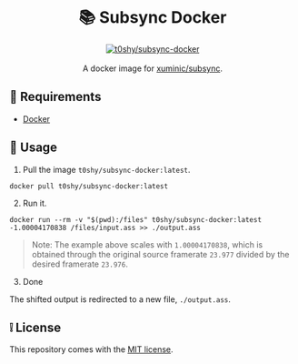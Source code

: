<h1 align="center"> 📚 Subsync  Docker </h1>

<div align="center">
    <a href="https://hub.docker.com/r/t0shy/subsync-docker"><img src="https://img.shields.io/badge/Docker%20Hub-t0shy%2Fsubsync--docker-blue" alt="t0shy/subsync-docker" /></a>
    <br /><br />
    A docker image for <a href="https://github.com/xuminic/subsync">xuminic/subsync</a>.
</div>

## 🧰 Requirements

* [Docker](https://docs.doctker.com/get-docker/)

## 🐋 Usage

1. Pull the image `t0shy/subsync-docker:latest`.

```shell
docker pull t0shy/subsync-docker:latest
```

2. Run it.

```shell
docker run --rm -v "$(pwd):/files" t0shy/subsync-docker:latest -1.00004170838 /files/input.ass >> ./output.ass
```

> Note: The example above scales with `1.00004170838`, which is obtained through the original source framerate `23.977` divided by the desired
> framerate `23.976`.

3. Done

The shifted output is redirected to a new file, `./output.ass`.

## ❕ License

This repository comes with the [MIT license](https://choosealicense.com/licenses/mit/).

